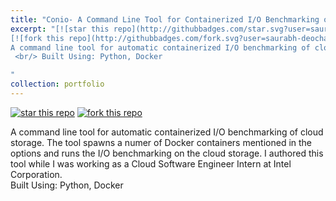 ```yaml
---
title: "Conio- A Command Line Tool for Containerized I/O Benchmarking of Cloud Storage"
excerpt: "[![star this repo](http://githubbadges.com/star.svg?user=saurabh-deochake&repo=Topik)](https://github.com/saurabh-deochake/conio)
[![fork this repo](http://githubbadges.com/fork.svg?user=saurabh-deochake&repo=Topik)](https://github.com/saurabh-deochake/conio/fork) **[Private Repo]** <br/><br/>
A command line tool for automatic containerized I/O benchmarking of cloud storage. The tool spawns a numer of Docker containers mentioned in the options and runs the I/O benchmarking on the cloud storage.
 <br/> Built Using: Python, Docker

"
collection: portfolio
---
```


[![star this repo](http://githubbadges.com/star.svg?user=saurabh-deochake&repo=Topik)](https://github.com/saurabh-deochake/conio)
[![fork this repo](http://githubbadges.com/fork.svg?user=saurabh-deochake&repo=Topik)](https://github.com/saurabh-deochake/conio/fork) 

A command line tool for automatic containerized I/O benchmarking of cloud storage. The tool spawns a numer of Docker containers mentioned in the options and runs the I/O benchmarking on the cloud storage. I authored this tool while I was working as a Cloud Software Engineer Intern at Intel Corporation. <br/> Built Using: Python, Docker
